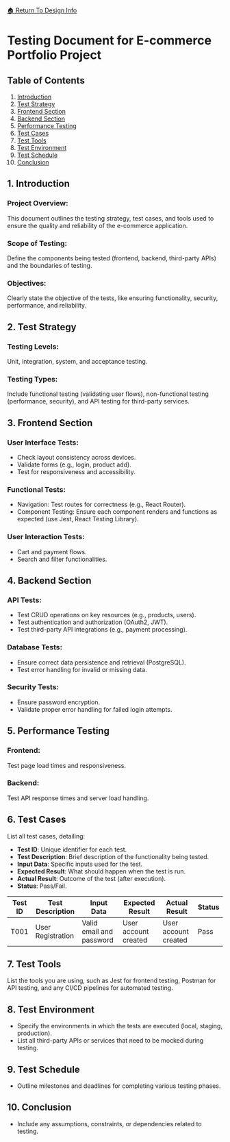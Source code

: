 [ &#127968; Return To Design Info](../design_info.md)

# Testing Document for E-commerce Portfolio Project

## Table of Contents
1. [Introduction](#1-introduction)
2. [Test Strategy](#2-test-strategy)
3. [Frontend Section](#3-frontend-section)
4. [Backend Section](#4-backend-section)
5. [Performance Testing](#5-performance-testing)
6. [Test Cases](#6-test-cases)
7. [Test Tools](#7-test-tools)
8. [Test Environment](#8-test-environment)
9. [Test Schedule](#9-test-schedule)
10. [Conclusion](#10-conclusion)

## 1. Introduction
### **Project Overview**:

This document outlines the testing strategy, test cases, and tools used to ensure the quality and reliability of the e-commerce application.

### **Scope of Testing**: 
Define the components being tested (frontend, backend, third-party APIs) and the boundaries of testing.

### **Objectives**: 
Clearly state the objective of the tests, like ensuring functionality, security, performance, and reliability.

## 2. Test Strategy
### **Testing Levels**: 
Unit, integration, system, and acceptance testing.

### **Testing Types**: 
Include functional testing (validating user flows), non-functional testing (performance, security), and API testing for third-party services.

## 3. Frontend Section
### **User Interface Tests**:
  - Check layout consistency across devices.
  - Validate forms (e.g., login, product add).
  - Test for responsiveness and accessibility.
### **Functional Tests**:
  - Navigation: Test routes for correctness (e.g., React Router).
  - Component Testing: Ensure each component renders and functions as expected (use Jest, React Testing Library).
### **User Interaction Tests**:
  - Cart and payment flows.
  - Search and filter functionalities.

## 4. Backend Section
### **API Tests**:
  - Test CRUD operations on key resources (e.g., products, users).
  - Test authentication and authorization (OAuth2, JWT).
  - Test third-party API integrations (e.g., payment processing).
### **Database Tests**:
  - Ensure correct data persistence and retrieval (PostgreSQL).
  - Test error handling for invalid or missing data.
### **Security Tests**:
  - Ensure password encryption.
  - Validate proper error handling for failed login attempts.

## 5. Performance Testing
### **Frontend**: 
Test page load times and responsiveness.
### **Backend**: 
Test API response times and server load handling.

## 6. Test Cases
List all test cases, detailing:
- **Test ID**: Unique identifier for each test.
- **Test Description**: Brief description of the functionality being tested.
- **Input Data**: Specific inputs used for the test.
- **Expected Result**: What should happen when the test is run.
- **Actual Result**: Outcome of the test (after execution).
- **Status**: Pass/Fail.

| Test ID | Test Description | Input Data | Expected Result | Actual Result | Status |
|---------|------------------|------------|-----------------|---------------|--------|
| T001    | User Registration | Valid email and password | User account created | User account created | Pass |

## 7. Test Tools
List the tools you are using, such as Jest for frontend testing, Postman for API testing, and any CI/CD pipelines for automated testing.

## 8. Test Environment
- Specify the environments in which the tests are executed (local, staging, production).
- List all third-party APIs or services that need to be mocked during testing.

## 9. Test Schedule
- Outline milestones and deadlines for completing various testing phases.

## 10. Conclusion
- Include any assumptions, constraints, or dependencies related to testing.
